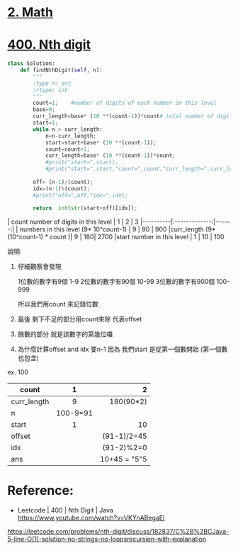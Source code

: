 
# [2. Math](/math.md)

# [400. Nth digit](https://leetcode.com/problems/nth-digit/)

```python
class Solution:
    def findNthDigit(self, n):
        """
        :type n: int
        :rtype: int
        """
        count=1;    #number of digits of each number in this level
        base=9;   
        curr_length=base* (10 **(count-1))*count# total number of digits in this level    
        start=1;
        while n > curr_length:
            n=n-curr_length;
            start=start+base* (10 **(count-1));
            count=count+1;
            curr_length=base* (10 **(count-1))*count; 
            #print("start=",start);
            #print("start=",start,"count=",count,"curr_length=",curr_length,"n=",n);
            
        off= (n-1)/(count);
        idx=(n-1)%(count); 
        #print("off=",off,"idx=",idx);
        
        return  int(str(start+off)[idx]);

```
| count number of digits in this level  |   1    | 2  | 3
|----------|:-------------:|------:|
| numbers in this level (9* 10^count-1)  |  9   | 90 | 900
|curr_length (9* (10^count-1) * count )| 9   | 180| 2700
|start number in this level | 1 | 10 | 100

說明:
1. 仔細觀察會發現
    
    1位數的數字有9個    1-9
    2位數的數字有90個  10-99
    3位數的數字有900個 100-999

    所以我們用count 來記錄位數
2. 最後 剩下不足的部分用count來除  代表offset

3. 餘數的部分  就是該數字的第幾位囉
        
4. 為什麼計算offset and idx 要n-1 因為  我們start 是從第一個數開始 (第一個數也包含)


ex. 100

|count|1|2
|---|:---:|---:|
|curr_length|9|180(90*2)
|n|100-9=91|
|start|1|10
|offset||(91-1)/2=45
|idx||(91-2)%2=0
|ans||10+45 = "5"5

# Reference: 
* Leetcode | 400 | Nth Digit | Java   
https://www.youtube.com/watch?v=VKYnABegaEI

https://leetcode.com/problems/nth-digit/discuss/182837/C%2B%2BCJava-5-line-O(1)-solution-no-strings-no-loopsrecursion-with-explanation

